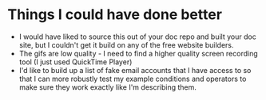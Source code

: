 # Things I could have done better
- I would have liked to source this out of your doc repo and built your doc site, but I couldn't get it build on any of the free website builders.
- The gifs are low quality - I need to find a higher quality screen recording tool (I just used QuickTime Player)
- I'd like to build up a list of fake email accounts that I have access to so that I can more robustly test my example conditions and operators to make sure they work exactly like I'm describing them.
